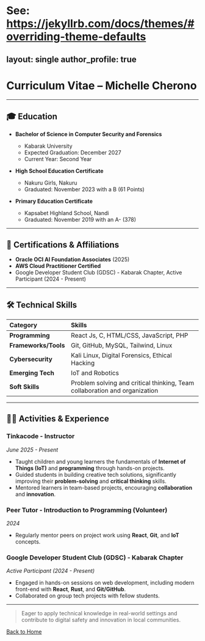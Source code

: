 # See: https://jekyllrb.com/docs/themes/#overriding-theme-defaults
layout: single
author_profile: true
---

# Curriculum Vitae – Michelle Cherono

---

## 🎓 Education

- **Bachelor of Science in Computer Security and Forensics**
  - Kabarak University
  - Expected Graduation: December 2027
  - Current Year: Second Year

- **High School Education Certificate**
  - Nakuru Girls, Nakuru
  - Graduated: November 2023 with a B (61 Points)

- **Primary Education Certificate**
  - Kapsabet Highland School, Nandi
  - Graduated: November 2019 with an A- (378)

---

## 📜 Certifications & Affiliations

- **Oracle OCI AI Foundation Associates** (2025)
- **AWS Cloud Practitioner Certified**
- Google Developer Student Club (GDSC) - Kabarak Chapter, Active Participant (2024 - Present)

---

## 🛠️ Technical Skills

| Category | Skills |
| :--- | :--- |
| **Programming** | React Js, C, HTML/CSS, JavaScript, PHP |
| **Frameworks/Tools** | Git, GitHub, MySQL, Tailwind, Linux |
| **Cybersecurity** | Kali Linux, Digital Forensics, Ethical Hacking |
| **Emerging Tech** | IoT and Robotics |
| **Soft Skills** | Problem solving and critical thinking, Team collaboration and organization |

---

## 👩‍💻 Activities & Experience

### Tinkacode - Instructor
*June 2025 - Present*
- Taught children and young learners the fundamentals of **Internet of Things (IoT)** and **programming** through hands-on projects.
- Guided students in building creative tech solutions, significantly improving their **problem-solving** and **critical thinking** skills.
- Mentored learners in team-based projects, encouraging **collaboration** and **innovation**.

### Peer Tutor - Introduction to Programming (Volunteer)
*2024*
- Regularly mentor peers on project work using **React**, **Git**, and **IoT** concepts.

### Google Developer Student Club (GDSC) - Kabarak Chapter
*Active Participant (2024 - Present)*
- Engaged in hands-on sessions on web development, including modern front-end with **React**, **Rust**, and **Git/GitHub**.
- Collaborated on group tech projects with fellow students.

---

> Eager to apply technical knowledge in real-world settings and contribute to digital safety and innovation in local communities.

[Back to Home](/)
